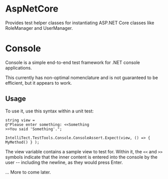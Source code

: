
AspNetCore
==========

Provides test helper classes for instantiating ASP.NET Core classes like RoleManager and UserManager.

Console
===========

Console is a simple end-to-end test framework for .NET console applications.

This currently has non-optimal nomenclature and is not guaranteed to be efficient, but it appears to work.

Usage
-----
To use it, use this syntax within a unit test:

```
string view =
@"Please enter something: <<Something
>>You said 'Something'.";

IntelliTect.TestTools.Console.ConsoleAssert.Expect(view, () => { MyMethod() } );
```

The view variable contains a sample view to test for. Within it, the `<<` and `>>` symbols indicate that the inner content is entered into the console by the user -- including the newline, as they would press Enter.

... More to come later.